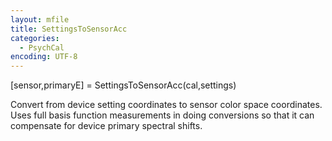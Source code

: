 ```yaml
---
layout: mfile
title: SettingsToSensorAcc
categories:
  - PsychCal
encoding: UTF-8
---
```


[sensor,primaryE] = SettingsToSensorAcc(cal,settings)

Convert from device setting coordinates to
sensor color space coordinates.  Uses full
basis function measurements in doing
conversions so that it can compensate for
device primary spectral shifts.